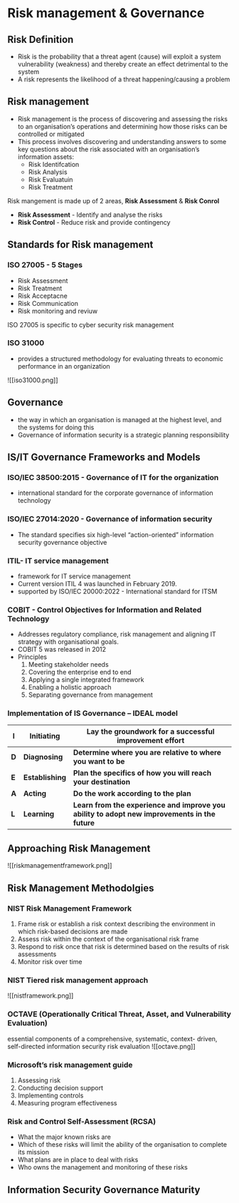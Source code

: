 # Risk management & Governance 

## Risk Definition
- Risk is the probability that a threat agent (cause) will exploit a system vulnerability (weakness) and thereby create an effect detrimental to the system
- A risk represents the likelihood of a threat happening/causing a problem

## Risk management
- Risk management is the process of discovering and assessing the risks to an organisation’s operations and determining how those risks can be controlled or mitigated
- This process involves discovering and understanding answers to some key questions about the risk associated with an organisation’s information assets:
	- Risk Identifcation
	- Risk Analysis
	- Risk Evaluatuin
	- Risk Treatment

Risk mangement is made up of 2 areas, **Risk Assessment** & **Risk Conrol**
- **Risk Assessment** - Identify and analyse the risks
- **Risk Control** - Reduce risk and provide contingency

## Standards for Risk management
### ISO 27005 - 5 Stages
- Risk Assessment
- Risk Treatment
- Risk Acceptacne
- Risk Communication
- Risk monitoring and reviuw

ISO 27005 is specific to cyber security risk management

### ISO 31000
- provides a structured methodology for evaluating threats to economic performance in an organization

![[iso31000.png]]

## Governance
- the way in which an organisation is managed at the highest level, and the systems for doing this
-  Governance of information security is a strategic planning responsibility

## IS/IT Governance Frameworks and Models

### ISO/IEC 38500:2015 - Governance of IT for the organization
- international standard for the corporate governance of information technology
### ISO/IEC 27014:2020 - Governance of information security
- The standard specifies six high-level “action-oriented” information security governance objective
### ITIL- IT service management
- framework for IT service management
- Current version ITIL 4 was launched in February 2019.
- supported by ISO/IEC 20000:2022 - International standard for ITSM
### COBIT - Control Objectives for Information and Related Technology
- Addresses regulatory compliance, risk management and aligning IT strategy with organisational goals.
- COBIT 5 was released in 2012
-  Principles
	1. Meeting stakeholder needs
	2. Covering the enterprise end to end
	3. Applying a single integrated framework
	4. Enabling a holistic approach
	5. Separating governance from management
### Implementation of IS Governance – IDEAL model
| I   | Initiating   | Lay the groundwork for a successful improvement effort                                    |
| --- | ------------ | ----------------------------------------------------------------------------------------- |
| **D**   | **Diagnosing**   | **Determine where you are relative to where you want to be**                                  |
| **E**   | **Establishing** | **Plan the specifics of how you will reach your destination**                                 |
| **A**   | **Acting**      | **Do the work according to the plan**                                                         |
| **L**   | **Learning**     | **Learn from the experience and improve you ability to adopt new improvements in the future** |


## Approaching Risk Management
![[riskmanagementframework.png]]

## Risk Management Methodolgies
### NIST Risk Management Framework
1. Frame risk or establish a risk context describing the environment in which risk-based decisions are made
2. Assess risk within the context of the organisational risk frame
3. Respond to risk once that risk is determined based on the results of risk assessments
4. Monitor risk over time

### NIST Tiered risk management approach
![[nistframework.png]]

### OCTAVE (Operationally Critical Threat, Asset, and Vulnerability Evaluation)
essential components of a comprehensive, systematic, context-
driven, self-directed information security risk evaluation
![[octave.png]]

### Microsoft’s risk management guide
1. Assessing risk
2. Conducting decision support
3. Implementing controls
4. Measuring program effectiveness

### Risk and Control Self-Assessment (RCSA)
- What the major known risks are
- Which of these risks will limit the ability of the organisation to complete its mission
- What plans are in place to deal with risks
- Who owns the management and monitoring of these risks

## Information Security Governance Maturity
